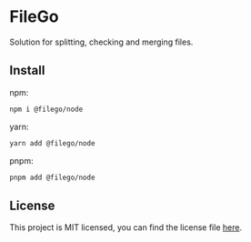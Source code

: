 # FileGo

Solution for splitting, checking and merging files.

## Install

npm:

```bash
npm i @filego/node
```

yarn:

```bash
yarn add @filego/node
```

pnpm:

```bash
pnpm add @filego/node
```

## License

This project is MIT licensed, you can find the license file [here](./LICENSE).
